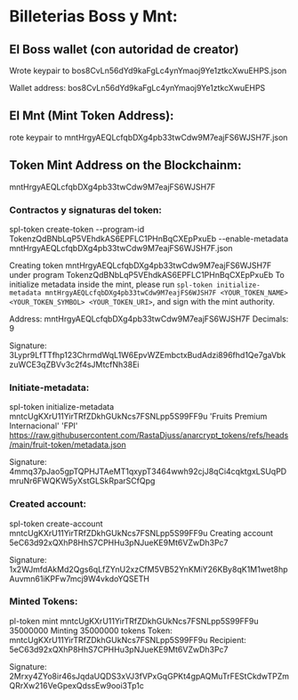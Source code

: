 # Billeterias Boss y Mnt:

## El Boss wallet (con autoridad de creator)
Wrote keypair to bos8CvLn56dYd9kaFgLc4ynYmaoj9Ye1ztkcXwuEHPS.json

Wallet address: bos8CvLn56dYd9kaFgLc4ynYmaoj9Ye1ztkcXwuEHPS

## El Mnt (Mint Token Address):

rote keypair to  mntHrgyAEQLcfqbDXg4pb33twCdw9M7eajFS6WJSH7F.json



## Token Mint Address on the Blockchainm:

mntHrgyAEQLcfqbDXg4pb33twCdw9M7eajFS6WJSH7F

### Contractos y signaturas del token:

spl-token create-token --program-id TokenzQdBNbLqP5VEhdkAS6EPFLC1PHnBqCXEpPxuEb --enable-metadata mntHrgyAEQLcfqbDXg4pb33twCdw9M7eajFS6WJSH7F.json

Creating token mntHrgyAEQLcfqbDXg4pb33twCdw9M7eajFS6WJSH7F under program TokenzQdBNbLqP5VEhdkAS6EPFLC1PHnBqCXEpPxuEb
To initialize metadata inside the mint, please run `spl-token initialize-metadata mntHrgyAEQLcfqbDXg4pb33twCdw9M7eajFS6WJSH7F <YOUR_TOKEN_NAME> <YOUR_TOKEN_SYMBOL> <YOUR_TOKEN_URI>`, and sign with the mint authority.

Address:  mntHrgyAEQLcfqbDXg4pb33twCdw9M7eajFS6WJSH7F
Decimals:  9

Signature: 3Lypr9LfTTfhp123ChrmdWqL1W6EpvWZEmbctxBudAdzi896fhd1Qe7gaVbkzuWCE3qZBVv3c2f4sJMtcfNh38Ei


### Initiate-metadata:

spl-token initialize-metadata  mntcUgKXrU11YirTRfZDkhGUkNcs7FSNLpp5S99FF9u 'Fruits Premium Internacional' 'FPI' https://raw.githubusercontent.com/RastaDjuss/anarcrypt_tokens/refs/heads/main/fruit-token/metadata.json

Signature: 4mmq37pJao5gpTQPHJTAeMT1qxypT3464wwh92cjJ8qCi4cqktgxLSUqPDmruNr6FWQKW5yXstGLSkRparSCfQpg

### Created account:

spl-token create-account  mntcUgKXrU11YirTRfZDkhGUkNcs7FSNLpp5S99FF9u
Creating account 5eC63d92xQXhP8HhS7CPHHu3pNJueKE9Mt6VZwDh3Pc7

Signature: 1x2WJmfdAkMd2Qgs6qLfZYnU2xzCfM5VB52YnKMiY26KBy8qK1M1wet8hpAuvmn61iKPFw7mcj9W4vkdoYQSETH

### Minted Tokens:

pl-token mint mntcUgKXrU11YirTRfZDkhGUkNcs7FSNLpp5S99FF9u  35000000
Minting 35000000 tokens
Token: mntcUgKXrU11YirTRfZDkhGUkNcs7FSNLpp5S99FF9u
Recipient: 5eC63d92xQXhP8HhS7CPHHu3pNJueKE9Mt6VZwDh3Pc7

Signature: 2Mrxy4ZYo8ir46sJqdaUQDS3xVJ3fVPxGqGPKt4gpAQMuTrFEStCkdwTPZmQRrXw216VeGpexQdssEw9ooi3Tp1c

### 